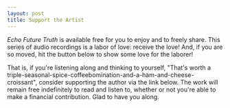 ```yaml
---
layout: post
title: Support the Artist
---
```


*Echo Future Truth* is available free for you to enjoy and to freely share. This series of audio recordings is a labor of love: receive the love! And, if you are so moved, hit the button below to show some love for the laborer! 

That is, if you're listening along and thinking to yourself, "That's worth a triple-seasonal-spice-coffeebomination-and-a-ham-and-cheese-croissant", consider supporting the author via the link below. The work will remain free indefinitely to read and listen to, whether or not you're able to make a financial contribution. Glad to have you along.

&nbsp;

<div style="text-align:center">

<script type="text/javascript" src="https://cdnjs.buymeacoffee.com/1.0.0/button.prod.min.js" data-name="bmc-button" data-slug="echofuturetruth" data-color="#232323" data-emoji="☕"  data-font="Lato" data-text="Support the Artist" data-outline-color="#ffffff" data-font-color="#ffffff" data-coffee-color="#FFDD00" ></script>

</div>

&nbsp;
